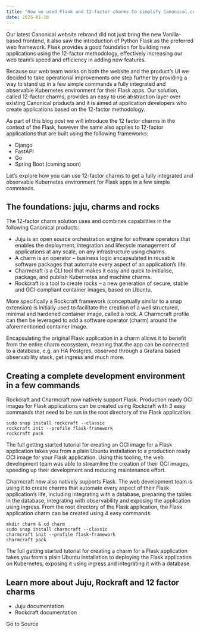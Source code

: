 ```yaml
---
title: "How we used Flask and 12-factor charms to simplify Canonical.com development"
date: 2025-01-10
---
```


Our latest Canonical website rebrand did not just bring the new Vanilla\-based frontend, it also saw the introduction of Python Flask as the preferred web framework. Flask provides a good foundation for building new applications using the 12-factor methodology, effectively increasing our web team’s speed and efficiency in adding new features.

Because our web team works on both the website and the product’s UI we decided to take operational improvements one step further by providing a way to stand up in a few simple commands a fully integrated and observable Kubernetes environment for their Flask apps. Our solution, called 12-factor charms, provides an easy to use abstraction layer over existing Canonical products and it is aimed at application developers who create applications based on the 12-factor methodology.

As part of this blog post we will introduce the 12 factor charms in the context of the Flask, however the same also applies to 12-factor applications that are built using the following frameworks:

- Django
- FastAPI
- Go
- Spring Boot (coming soon)

Let’s explore how you can use 12-factor charms to get a fully integrated and observable Kubernetes environment for Flask apps in a few simple commands.

## The foundations: juju, charms and rocks

The 12-factor charm solution uses and combines capabilities in the following Canonical products:

- Juju is an open source orchestration engine for software operators that enables the deployment, integration and lifecycle management of applications at any scale, on any infrastructure using charms.
- A charm is an operator – business logic encapsulated in reusable software packages that automate every aspect of an application’s life.
- Charmcraft is a CLI tool that makes it easy and quick to initialise, package, and publish Kubernetes and machine charms.
- Rockcraft is a tool to create rocks – a new generation of secure, stable and OCI-compliant container images, based on Ubuntu.

More specifically a Rockcraft framework (conceptually similar to a snap extension) is initially used to facilitate the creation of a well structured, minimal and hardened container image, called a rock. A Charmcraft profile can then be leveraged to add a software operator (charm) around the aforementioned container image.

Encapsulating the original Flask application in a charm allows it to benefit from the entire charm ecosystem, meaning that the app can be connected to a database, e.g. an HA Postgres, observed through a Grafana based observability stack, get ingress and much more.

## Creating a complete development environment in a few commands

Rockcraft and Charmcraft now natively support Flask. Production ready OCI images for Flask applications can be created using Rockcraft with 3 easy commands that need to be run in the root directory of the Flask application:

```
sudo snap install rockcraft --classic
rockcraft init --profile flask-framework
rockcraft pack
```

The full getting started tutorial for creating an OCI image for a Flask application takes you from a plain Ubuntu installation to a production ready OCI image for your Flask application. Using this tooling, the web development team was able to streamline the creation of their OCI images, speeding up their development and reducing maintenance effort.

Charmcraft now also natively supports Flask. The web development team is using it to create charms that automate every aspect of their Flask application’s life, including integrating with a database, preparing the tables in the database, integrating with observability and exposing the application using ingress. From the root directory of the Flask application, the Flask application charm can be created using 4 easy commands:

```
mkdir charm & cd charm
sudo snap install charmcraft --classic
charmcraft init --profile flask-framework
charmcraft pack
```

The full getting started tutorial for creating a charm for a Flask application takes you from a plain Ubuntu installation to deploying the Flask application on Kubernetes, exposing it using ingress and integrating it with a database.

## Learn more about Juju, Rockraft and 12 factor charms

- Juju documentation 
- Rockcraft documentation

Go to Source
